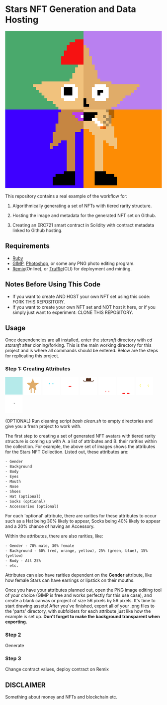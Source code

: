 # Stars NFT Generation and Data Hosting

![Cover](/coverimage.png)

This repository contains a real example of the workflow for:

1. Algorithmically generating a set of NFTs wiith tiered rarity structure.

2. Hosting the image and metadata for the generated NFT set on Github.

3. Creating an ERC721 smart contract in Solidity with contract metadata linked to Github hosting.

## Requirements
- [Ruby](https://www.ruby-lang.org/en/)
- [GIMP](https://www.gimp.org/), [Photoshop](https://www.adobe.com/products/photoshop.html), or some any PNG photo editing program.
- [Remix](https://remix.ethereum.org/)(Online), or [Truffle](https://www.trufflesuite.com/truffle)(CLI) for deployment and minting.

## Notes Before Using This Code
-  If you want to create AND HOST your own NFT set using this code: FORK THIS REPOSITORY.
-  If you want to create your own NFT set and NOT host it here, or if you simply just want to experiment:  CLONE THIS REPOSITORY.

## Usage

Once dependencies are all installed, enter the <i> starsnft </i> directory with <i> cd starsnft </i> after cloning/forking. This is the main working directory for this project and is where all commands should be entered. Below are the steps for replicating this project.

### Step 1: Creating Attributes

![Part1](/parts/bg/bg1.png) ![Part2](/parts/body/body3.png) ![Part3](/parts/eyes/eyes4.png) ![Part4](/parts/mouth/mouth3.png)
![Part5](/parts/hat/hat1.png) ![Part6](/parts/socks/socks2.png) ![Part7](/parts/shoes/shoes4.png) ![Part8](/parts/accessories/accessories4.png) ![Part9](/parts/nose/nose2.png)

(OPTIONAL) Run cleaning script <i> bash clean.sh </i> to empty directories and give you a fresh project to work with.

The first step to creating a set of generated NFT avatars with tiered rarity structure is coming up with A.  a list of attributes and B. their rarities within the collection.  For example, the above set of images shows the attributes for the Stars NFT Collection. Listed out,  these attributes are:

    - Gender
    - Background
    - Body
    - Eyes
    - Mouth
    - Nose
    - Shoes
    - Hat (optional)
    - Socks (optional)
    - Accessories (optional)
    
For each 'optional'  attribute, there are rarities for these attributes to occur such as a Hat being 30% likely to appear, Socks being 40% likely to appear and a 20% chance of having an Accessory.

Within the attributes, there are also rarities, like:

    - Gender - 70% male, 30% female
    - Background - 60% (red, orange, yellow), 25% (green, blue), 15% (yellow)
    - Body - All 25%
    - etc.
    
Attributes can also have rarities dependent on the <b> Gender </b> attribute, like how female Stars can have earrings or lipstick on their mouths.

Once you have your attributes planned out, open the PNG image editing tool of your choice (GIMP is free and works perfectly for this use case), and create a blank canvas or project of size 56 pixels by 56 pixels. It's time to start drawing assets! After you've finished, export all of your .png files to the 'parts' directory, with subfolders for each attribute just like how the example is set up. <b> Don't forget to make the background transparent when exporting. </b>

### Step 2

Generate

### Step 3

Change contract values, deploy contract on Remix

## DISCLAIMER

Something about money and NFTs and blockchain etc.
